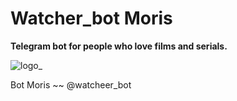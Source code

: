 # Watcher_bot Moris
__Telegram bot for people who love films and serials.__

![logo_](https://user-images.githubusercontent.com/48081693/133145293-116bb095-38f1-426a-a187-ee55cdc2b2a4.png)

Bot Moris ~~ @watcheer_bot
